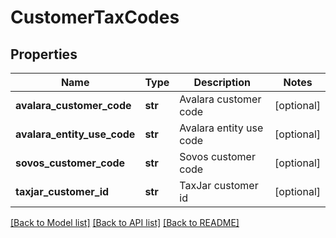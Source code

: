 # CustomerTaxCodes

## Properties
Name | Type | Description | Notes
------------ | ------------- | ------------- | -------------
**avalara_customer_code** | **str** | Avalara customer code | [optional] 
**avalara_entity_use_code** | **str** | Avalara entity use code | [optional] 
**sovos_customer_code** | **str** | Sovos customer code | [optional] 
**taxjar_customer_id** | **str** | TaxJar customer id | [optional] 

[[Back to Model list]](../README.md#documentation-for-models) [[Back to API list]](../README.md#documentation-for-api-endpoints) [[Back to README]](../README.md)


